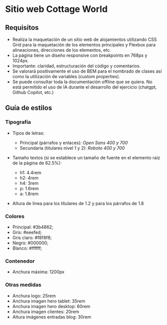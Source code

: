 # Sitio web Cottage World
## Requisitos 
- Realiza la maquetación de un sitio web de alojamientos utilizando CSS Grid para la maquetación de los elementos principales y Flexbox para alineaciones, direcciones de los elementos, etc.
- La página tiene un diseño responsive con breakpoints en 768px y 1024px.
- Importante: claridad, estructuración del código y comentarios.
- Se valorará positivamente el uso de BEM para el nombrado de clases así como la utilización de variables (custom properties).
- Se puede consultar toda la documentación offline que se quiera. No está permitido el uso de IA durante el desarrollo del ejercicio (chatgpt, Github Copilot, etc.)

## Guía de estilos
### Tipografía
- Tipos de letras: 
  - Principal (párrafos y enlaces): *Open Sans 400 y 700* 
  - Secundaria (titulares nivel 1 y 2): *Roboto 400 y 700*

- Tamaño textos (si se establece un tamaño de fuente en el elemento raíz de la página de 62.5%):
    - h1: 4.4rem 
    - h2: 4rem
    - h4: 3rem
    - p: 1.6rem
    - a: 1.8rem
- Altura de línea para los títulares de 1.2 y para los párrafos de 1.8
  

### Colores
  - Principal: #3b4862;
  - Gris: #eeefed;
  - Gris claro: #f8f8f8;
  - Negro: #000000;
  - Blanco: #ffffff;

### Contenedor
  - Anchura máxima: 1200px

### Otras medidas
  - Anchura logo: 25rem
  - Anchura imagen hero tablet: 35rem
  - Anchura imagen hero desktop: 60rem
  - Anchura imagen clientes: 20rem
  - Altura imágenes entradas blog: 30rem
